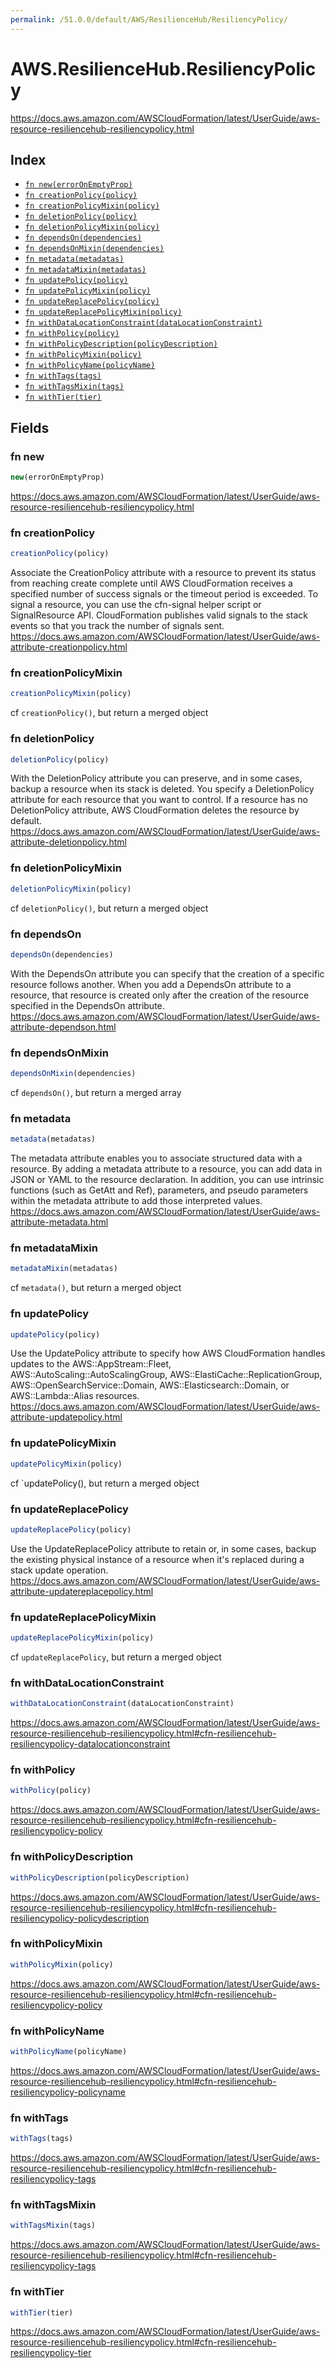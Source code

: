```yaml
---
permalink: /51.0.0/default/AWS/ResilienceHub/ResiliencyPolicy/
---
```


# AWS.ResilienceHub.ResiliencyPolicy

https://docs.aws.amazon.com/AWSCloudFormation/latest/UserGuide/aws-resource-resiliencehub-resiliencypolicy.html

## Index

* [`fn new(errorOnEmptyProp)`](#fn-new)
* [`fn creationPolicy(policy)`](#fn-creationpolicy)
* [`fn creationPolicyMixin(policy)`](#fn-creationpolicymixin)
* [`fn deletionPolicy(policy)`](#fn-deletionpolicy)
* [`fn deletionPolicyMixin(policy)`](#fn-deletionpolicymixin)
* [`fn dependsOn(dependencies)`](#fn-dependson)
* [`fn dependsOnMixin(dependencies)`](#fn-dependsonmixin)
* [`fn metadata(metadatas)`](#fn-metadata)
* [`fn metadataMixin(metadatas)`](#fn-metadatamixin)
* [`fn updatePolicy(policy)`](#fn-updatepolicy)
* [`fn updatePolicyMixin(policy)`](#fn-updatepolicymixin)
* [`fn updateReplacePolicy(policy)`](#fn-updatereplacepolicy)
* [`fn updateReplacePolicyMixin(policy)`](#fn-updatereplacepolicymixin)
* [`fn withDataLocationConstraint(dataLocationConstraint)`](#fn-withdatalocationconstraint)
* [`fn withPolicy(policy)`](#fn-withpolicy)
* [`fn withPolicyDescription(policyDescription)`](#fn-withpolicydescription)
* [`fn withPolicyMixin(policy)`](#fn-withpolicymixin)
* [`fn withPolicyName(policyName)`](#fn-withpolicyname)
* [`fn withTags(tags)`](#fn-withtags)
* [`fn withTagsMixin(tags)`](#fn-withtagsmixin)
* [`fn withTier(tier)`](#fn-withtier)

## Fields

### fn new

```ts
new(errorOnEmptyProp)
```

https://docs.aws.amazon.com/AWSCloudFormation/latest/UserGuide/aws-resource-resiliencehub-resiliencypolicy.html

### fn creationPolicy

```ts
creationPolicy(policy)
```

Associate the CreationPolicy attribute with a resource to prevent its status from reaching create complete until AWS CloudFormation receives a specified number of success signals or the timeout period is exceeded. To signal a resource, you can use the cfn-signal helper script or SignalResource API. CloudFormation publishes valid signals to the stack events so that you track the number of signals sent. 
https://docs.aws.amazon.com/AWSCloudFormation/latest/UserGuide/aws-attribute-creationpolicy.html

### fn creationPolicyMixin

```ts
creationPolicyMixin(policy)
```

cf `creationPolicy()`, but return a merged object

### fn deletionPolicy

```ts
deletionPolicy(policy)
```

With the DeletionPolicy attribute you can preserve, and in some cases, backup a resource when its stack is deleted. You specify a DeletionPolicy attribute for each resource that you want to control. If a resource has no DeletionPolicy attribute, AWS CloudFormation deletes the resource by default. 
https://docs.aws.amazon.com/AWSCloudFormation/latest/UserGuide/aws-attribute-deletionpolicy.html

### fn deletionPolicyMixin

```ts
deletionPolicyMixin(policy)
```

cf `deletionPolicy()`, but return a merged object

### fn dependsOn

```ts
dependsOn(dependencies)
```

With the DependsOn attribute you can specify that the creation of a specific resource follows another. When you add a DependsOn attribute to a resource, that resource is created only after the creation of the resource specified in the DependsOn attribute. 
https://docs.aws.amazon.com/AWSCloudFormation/latest/UserGuide/aws-attribute-dependson.html

### fn dependsOnMixin

```ts
dependsOnMixin(dependencies)
```

cf `dependsOn()`, but return a merged array

### fn metadata

```ts
metadata(metadatas)
```

The metadata attribute enables you to associate structured data with a resource. By adding a metadata attribute to a resource, you can add data in JSON or YAML to the resource declaration. In addition, you can use intrinsic functions (such as GetAtt and Ref), parameters, and pseudo parameters within the metadata attribute to add those interpreted values. 
https://docs.aws.amazon.com/AWSCloudFormation/latest/UserGuide/aws-attribute-metadata.html

### fn metadataMixin

```ts
metadataMixin(metadatas)
```

cf `metadata()`, but return a merged object

### fn updatePolicy

```ts
updatePolicy(policy)
```

Use the UpdatePolicy attribute to specify how AWS CloudFormation handles updates to the AWS::AppStream::Fleet, AWS::AutoScaling::AutoScalingGroup, AWS::ElastiCache::ReplicationGroup, AWS::OpenSearchService::Domain, AWS::Elasticsearch::Domain, or AWS::Lambda::Alias resources. 
https://docs.aws.amazon.com/AWSCloudFormation/latest/UserGuide/aws-attribute-updatepolicy.html

### fn updatePolicyMixin

```ts
updatePolicyMixin(policy)
```

cf `updatePolicy(), but return a merged object

### fn updateReplacePolicy

```ts
updateReplacePolicy(policy)
```

Use the UpdateReplacePolicy attribute to retain or, in some cases, backup the existing physical instance of a resource when it's replaced during a stack update operation. 
https://docs.aws.amazon.com/AWSCloudFormation/latest/UserGuide/aws-attribute-updatereplacepolicy.html

### fn updateReplacePolicyMixin

```ts
updateReplacePolicyMixin(policy)
```

cf `updateReplacePolicy`, but return a merged object

### fn withDataLocationConstraint

```ts
withDataLocationConstraint(dataLocationConstraint)
```

https://docs.aws.amazon.com/AWSCloudFormation/latest/UserGuide/aws-resource-resiliencehub-resiliencypolicy.html#cfn-resiliencehub-resiliencypolicy-datalocationconstraint

### fn withPolicy

```ts
withPolicy(policy)
```

https://docs.aws.amazon.com/AWSCloudFormation/latest/UserGuide/aws-resource-resiliencehub-resiliencypolicy.html#cfn-resiliencehub-resiliencypolicy-policy

### fn withPolicyDescription

```ts
withPolicyDescription(policyDescription)
```

https://docs.aws.amazon.com/AWSCloudFormation/latest/UserGuide/aws-resource-resiliencehub-resiliencypolicy.html#cfn-resiliencehub-resiliencypolicy-policydescription

### fn withPolicyMixin

```ts
withPolicyMixin(policy)
```

https://docs.aws.amazon.com/AWSCloudFormation/latest/UserGuide/aws-resource-resiliencehub-resiliencypolicy.html#cfn-resiliencehub-resiliencypolicy-policy

### fn withPolicyName

```ts
withPolicyName(policyName)
```

https://docs.aws.amazon.com/AWSCloudFormation/latest/UserGuide/aws-resource-resiliencehub-resiliencypolicy.html#cfn-resiliencehub-resiliencypolicy-policyname

### fn withTags

```ts
withTags(tags)
```

https://docs.aws.amazon.com/AWSCloudFormation/latest/UserGuide/aws-resource-resiliencehub-resiliencypolicy.html#cfn-resiliencehub-resiliencypolicy-tags

### fn withTagsMixin

```ts
withTagsMixin(tags)
```

https://docs.aws.amazon.com/AWSCloudFormation/latest/UserGuide/aws-resource-resiliencehub-resiliencypolicy.html#cfn-resiliencehub-resiliencypolicy-tags

### fn withTier

```ts
withTier(tier)
```

https://docs.aws.amazon.com/AWSCloudFormation/latest/UserGuide/aws-resource-resiliencehub-resiliencypolicy.html#cfn-resiliencehub-resiliencypolicy-tier